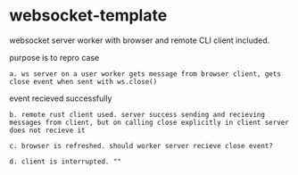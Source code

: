 # websocket-template
	
websocket server worker with browser and remote CLI client included.

purpose is to repro case

	a. ws server on a user worker gets message from browser client, gets close event when sent with ws.close()
event recieved successfully

	b. remote rust client used. server success sending and recieving messages from client, but on calling close explicitly in client server does not recieve it

	c. browser is refreshed. should worker server recieve close event?

	d. client is interrupted. "" 
